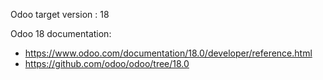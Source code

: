 Odoo target version : 18

Odoo 18 documentation: 
- https://www.odoo.com/documentation/18.0/developer/reference.html
- https://github.com/odoo/odoo/tree/18.0

